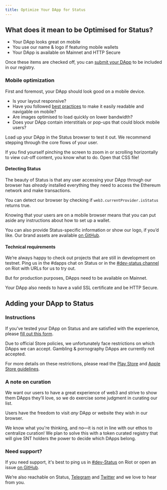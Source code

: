 ```yaml
---
title: Optimize Your DApp for Status
---
```


## What does it mean to be Optimised for Status?

- Your DApp looks great on mobile
- You use our name & logo if featuring mobile wallets 
- Your DApp is available on Mainnet and HTTP Secure

Once these items are checked off, you can [submit your DApp](https://docs.google.com/forms/d/1YeYi5MC6LaJJR8iso52cLwSqQPJpmnqIfAWTT6bwTDE/edit) to be included in our registry. 

### Mobile optimization

First and foremost, your DApp should look good on a mobile device. 

- Is your layout responsive? 
- Have you followed [best practices](https://developer.mozilla.org/en-US/docs/Web/Guide/Mobile) to make it easily readable and navigable on mobile? 
- Are images optimised to load quickly on lower bandwidth? 
- Does your DApp contain interstitials or pop-ups that could block mobile users?

Load up your DApp in the Status browser to test it out. We recommend stepping through the core flows of your user.

If you find yourself pinching the screen to zoom in or scrolling horizontally to view cut-off content, you know what to do.  Open that CSS file!

#### Detecting Status

The beauty of Status is that any user accessing your DApp through our browser has *already* installed everything they need to access the Ethereum network and make transactions.

You can detect our browser by checking if `web3.currentProvider.isStatus` returns true.

Knowing that your users are on a mobile browser means that you can put aside any instructions about how to set up a wallet.

You can also provide Status-specific information or show our logo, if you’d like. Our brand assets are available [on GitHub](https://github.com/status-im/design-guides).

#### Technical requirements

We’re always happy to check out projects that are still in development on testnet. Ping us in the #dapps chat on Status or in the [#dev-status channel](https://chat.status.im/#/room/#dev-status:status.im) on Riot with URLs for us to try out.

But for production purposes, DApps need to be available on Mainnet. 

Your DApp also needs to have a valid SSL certificate and be HTTP Secure.


## Adding your DApp to Status

### Instructions

If you’ve tested your DApp on Status and are satisfied with the experience, please [fill out this form](https://docs.google.com/forms/d/1YeYi5MC6LaJJR8iso52cLwSqQPJpmnqIfAWTT6bwTDE/edit).

Due to official Store policies, we unfortunately face restrictions on which DApps we can accept. Gambling & pornography DApps are currently not accepted. 

For more details on these restrictions, please read the [Play Store](https://play.google.com/about/restricted-content/) and [Apple Store guidelines](https://developer.apple.com/app-store/review/guidelines/).

### A note on curation

We want our users to have a great experience of web3 and strive to show them DApps they’ll love, so we do exercise some judgment in curating our list.

Users have the freedom to visit *any* DApp or website they wish in our browser.

We know what you're thinking, and no—it is not in line with our ethos to centralize curation! We plan to solve this with a token curated registry that will give SNT holders the power to decide which DApps belong.

### Need support?

If you need support, it's best to ping us in [#dev-Status](https://chat.status.im/#/room/#dev-status:status.im) on Riot or open an issue [on GitHub](https://github.com/status-im/status-react). 

We’re also reachable on Status, [Telegram](https://t.me/StatusNetworkChat) and [Twitter](https://twitter.com/ethstatus) and we love to hear from you.